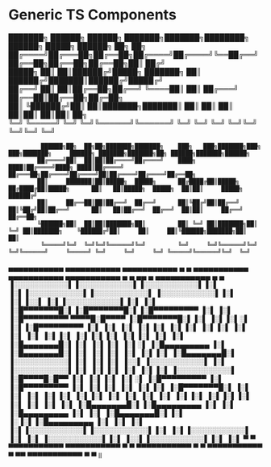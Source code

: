 # Generic TS Components

███████╗ ██████╗ ██████╗ ███████╗███████╗████████╗ ██████╗ █████╗ ██████╗ ██╗ ██╗  
██╔════╝██╔═══██╗██╔══██╗██╔════╝██╔════╝╚══██╔══╝ ██╔══██╗██╔══██╗██╔══██╗██║ ██╔╝  
█████╗ ██║ ██║██████╔╝█████╗ ███████╗ ██║ ██████╔╝███████║██████╔╝█████╔╝  
██╔══╝ ██║ ██║██╔══██╗██╔══╝ ╚════██║ ██║ ██╔═══╝ ██╔══██║██╔══██╗██╔═██╗  
██║ ╚██████╔╝██║ ██║███████╗███████║ ██║ ██║ ██║ ██║██║ ██║██║ ██╗  
╚═╝ ╚═════╝ ╚═╝ ╚═╝╚══════╝╚══════╝ ╚═╝ ╚═╝ ╚═╝ ╚═╝╚═╝ ╚═╝╚═╝ ╚═╝

             ██████╗██╗  ██╗██╗███████╗███████╗    ███╗   ███╗███████╗███╗   ███╗███████╗     ██████╗ ███████╗███████╗██╗ ██████╗███████╗██████╗
            ██╔════╝██║  ██║██║██╔════╝██╔════╝    ████╗ ████║██╔════╝████╗ ████║██╔════╝    ██╔═══██╗██╔════╝██╔════╝██║██╔════╝██╔════╝██╔══██╗
            ██║     ███████║██║█████╗  █████╗      ██╔████╔██║█████╗  ██╔████╔██║█████╗      ██║   ██║█████╗  █████╗  ██║██║     █████╗  ██████╔╝
            ██║     ██╔══██║██║██╔══╝  ██╔══╝      ██║╚██╔╝██║██╔══╝  ██║╚██╔╝██║██╔══╝      ██║   ██║██╔══╝  ██╔══╝  ██║██║     ██╔══╝  ██╔══██╗
            ╚██████╗██║  ██║██║███████╗██║         ██║ ╚═╝ ██║███████╗██║ ╚═╝ ██║███████╗    ╚██████╔╝██║     ██║     ██║╚██████╗███████╗██║  ██║
             ╚═════╝╚═╝  ╚═╝╚═╝╚══════╝╚═╝         ╚═╝     ╚═╝╚══════╝╚═╝     ╚═╝╚══════╝     ╚═════╝ ╚═╝     ╚═╝     ╚═╝ ╚═════╝╚══════╝╚═╝  ╚═╝

▄▄▄▄▄▄▄▄▄▄▄ ▄▄▄▄▄▄▄▄▄▄▄ ▄▄▄▄▄▄▄▄▄▄▄ ▄ ▄ ▄▄▄▄▄▄▄▄▄▄▄ ▄▄▄▄▄▄▄▄▄▄▄ ▄▄▄▄▄▄▄▄▄▄▄ ▄ ▄ ▄▄ ▄ ▄▄▄▄▄▄▄▄▄▄▄ ▄ ▄
▐░░░░░░░░░░░▌▐░░░░░░░░░░░▌▐░░░░░░░░░░░▌▐░▌ ▐░▌▐░░░░░░░░░░░▌▐░░░░░░░░░░░▌ ▐░░░░░░░░░░░▌▐░▌ ▐░▌▐░░▌ ▐░▌▐░░░░░░░░░░░▌▐░▌ ▐░▌
▐░█▀▀▀▀▀▀▀█░▌▐░█▀▀▀▀▀▀▀█░▌▐░█▀▀▀▀▀▀▀▀▀ ▐░▌ ▐░▌ ▐░█▀▀▀▀▀▀▀▀▀ ▀▀▀▀█░█▀▀▀▀ ▐░█▀▀▀▀▀▀▀█░▌▐░▌ ▐░▌▐░▌░▌ ▐░▌▐░█▀▀▀▀▀▀▀▀▀ ▐░▌ ▐░▌
▐░▌ ▐░▌▐░▌ ▐░▌▐░▌ ▐░▌▐░▌ ▐░▌ ▐░▌ ▐░▌ ▐░▌▐░▌ ▐░▌▐░▌▐░▌ ▐░▌▐░▌ ▐░▌ ▐░▌
▐░█▄▄▄▄▄▄▄█░▌▐░▌ ▐░▌▐░▌ ▐░▌░▌ ▐░█▄▄▄▄▄▄▄▄▄ ▐░▌ ▐░█▄▄▄▄▄▄▄█░▌▐░▌ ▐░▌▐░▌ ▐░▌ ▐░▌▐░▌ ▐░█▄▄▄▄▄▄▄█░▌
▐░░░░░░░░░░░▌▐░▌ ▐░▌▐░▌ ▐░░▌ ▐░░░░░░░░░░░▌ ▐░▌ ▐░░░░░░░░░░░▌▐░▌ ▐░▌▐░▌ ▐░▌ ▐░▌▐░▌ ▐░░░░░░░░░░░▌
▐░█▀▀▀▀█░█▀▀ ▐░▌ ▐░▌▐░▌ ▐░▌░▌ ▐░█▀▀▀▀▀▀▀▀▀ ▐░▌ ▐░█▀▀▀▀▀▀▀▀▀ ▐░▌ ▐░▌▐░▌ ▐░▌ ▐░▌▐░▌ ▐░█▀▀▀▀▀▀▀█░▌
▐░▌ ▐░▌ ▐░▌ ▐░▌▐░▌ ▐░▌▐░▌ ▐░▌ ▐░▌ ▐░▌ ▐░▌ ▐░▌▐░▌ ▐░▌▐░▌▐░▌ ▐░▌ ▐░▌
▐░▌ ▐░▌ ▐░█▄▄▄▄▄▄▄█░▌▐░█▄▄▄▄▄▄▄▄▄ ▐░▌ ▐░▌ ▐░█▄▄▄▄▄▄▄▄▄ ▐░▌ ▐░▌ ▐░█▄▄▄▄▄▄▄█░▌▐░▌ ▐░▐░▌▐░█▄▄▄▄▄▄▄▄▄ ▐░▌ ▐░▌
▐░▌ ▐░▌▐░░░░░░░░░░░▌▐░░░░░░░░░░░▌▐░▌ ▐░▌▐░░░░░░░░░░░▌ ▐░▌ ▐░▌ ▐░░░░░░░░░░░▌▐░▌ ▐░░▌▐░░░░░░░░░░░▌▐░▌ ▐░▌
▀ ▀ ▀▀▀▀▀▀▀▀▀▀▀ ▀▀▀▀▀▀▀▀▀▀▀ ▀ ▀ ▀▀▀▀▀▀▀▀▀▀▀ ▀ ▀ ▀▀▀▀▀▀▀▀▀▀▀ ▀ ▀▀ ▀▀▀▀▀▀▀▀▀▀▀ ▀ ▀
ll
